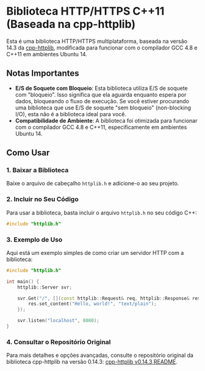 
# Biblioteca HTTP/HTTPS C++11 (Baseada na cpp-httplib)

Esta é uma biblioteca HTTP/HTTPS multiplataforma, baseada na versão 14.3 da [cpp-httplib](https://github.com/yhirose/cpp-httplib), modificada para funcionar com o compilador GCC 4.8 e C++11 em ambientes Ubuntu 14.

## Notas Importantes

- **E/S de Soquete com Bloqueio**: Esta biblioteca utiliza E/S de soquete com "bloqueio". Isso significa que ela aguarda enquanto espera por dados, bloqueando o fluxo de execução. Se você estiver procurando uma biblioteca que use E/S de soquete "sem bloqueio" (non-blocking I/O), esta não é a biblioteca ideal para você.
- **Compatibilidade de Ambiente**: A biblioteca foi otimizada para funcionar com o compilador GCC 4.8 e C++11, especificamente em ambientes Ubuntu 14.

## Como Usar

### 1. Baixar a Biblioteca

Baixe o arquivo de cabeçalho `httplib.h` e adicione-o ao seu projeto.

### 2. Incluir no Seu Código

Para usar a biblioteca, basta incluir o arquivo `httplib.h` no seu código C++:

```cpp
#include "httplib.h"
```

### 3. Exemplo de Uso

Aqui está um exemplo simples de como criar um servidor HTTP com a biblioteca:

```cpp
#include "httplib.h"

int main() {
    httplib::Server svr;

    svr.Get("/", [](const httplib::Request& req, httplib::Response& res) {
        res.set_content("Hello, world!", "text/plain");
    });

    svr.listen("localhost", 8080);
}
```

### 4. Consultar o Repositório Original

Para mais detalhes e opções avançadas, consulte o repositório original da biblioteca cpp-httplib na versão 0.14.3: [cpp-httplib v0.14.3 README](https://github.com/yhirose/cpp-httplib/blob/v0.14.3/README.md).


